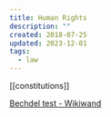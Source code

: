 ```yaml
---
title: Human Rights
description: ""
created: 2018-07-25
updated: 2023-12-01
tags:
  - law
---
```


[[constitutions]]

[Bechdel test - Wikiwand](https://www.wikiwand.com/en/Bechdel_test)
